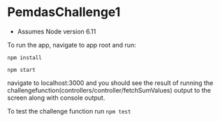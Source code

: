 # PemdasChallenge1

* Assumes Node version 6.11

To run the app, navigate to app root and run:

```
npm install

npm start
```

navigate to localhost:3000 and you should see the result of running the challengefunction(controllers/controller/fetchSumValues)
output to the screen along with console output.

To test the challenge function run `npm test`
